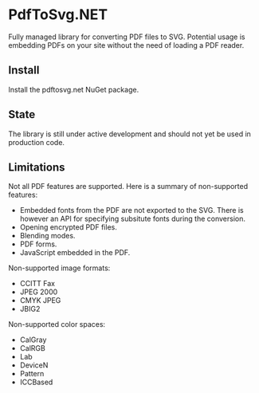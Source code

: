# PdfToSvg.NET
Fully managed library for converting PDF files to SVG. Potential usage is embedding PDFs on your site without the need of loading a PDF reader.

## Install
Install the pdftosvg.net NuGet package.

## State
The library is still under active development and should not yet be used in production code.

## Limitations
Not all PDF features are supported. Here is a summary of non-supported features:

* Embedded fonts from the PDF are not exported to the SVG. There is however an API for specifying subsitute fonts during the conversion.
* Opening encrypted PDF files.
* Blending modes.
* PDF forms.
* JavaScript embedded in the PDF.

Non-supported image formats:
* CCITT Fax
* JPEG 2000
* CMYK JPEG
* JBIG2

Non-supported color spaces:
* CalGray
* CalRGB
* Lab
* DeviceN
* Pattern
* ICCBased
